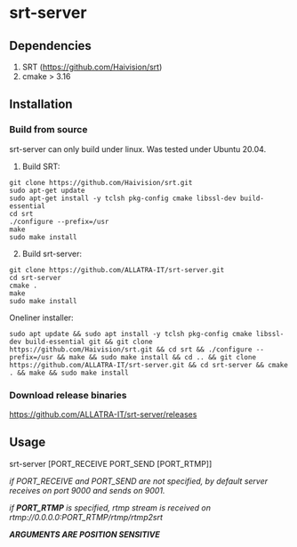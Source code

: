 # srt-server

## Dependencies
  1. SRT (https://github.com/Haivision/srt)
  2. cmake > 3.16

## Installation
### Build from source

srt-server can only build under linux. Was tested under Ubuntu 20.04.

1. Build SRT:
```
git clone https://github.com/Haivision/srt.git
sudo apt-get update
sudo apt-get install -y tclsh pkg-config cmake libssl-dev build-essential
cd srt 
./configure --prefix=/usr
make
sudo make install
```
2. Build srt-server:
```
git clone https://github.com/ALLATRA-IT/srt-server.git
cd srt-server
cmake .
make
sudo make install
```

Oneliner installer:
```
sudo apt update && sudo apt install -y tclsh pkg-config cmake libssl-dev build-essential git && git clone https://github.com/Haivision/srt.git && cd srt && ./configure --prefix=/usr && make && sudo make install && cd .. && git clone https://github.com/ALLATRA-IT/srt-server.git && cd srt-server && cmake . && make && sudo make install
```

### Download release binaries
https://github.com/ALLATRA-IT/srt-server/releases

## Usage
srt-server [PORT_RECEIVE PORT_SEND [PORT_RTMP]]

*if PORT_RECEIVE and PORT_SEND are not specified, by default server receives on port 9000 and sends on 9001.* 

*if **PORT_RTMP** is specified, rtmp stream is received on rtmp://0.0.0.0:PORT_RTMP/rtmp/rtmp2srt*

***ARGUMENTS ARE POSITION SENSITIVE***